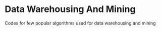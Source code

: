 # Data Warehousing And Mining
Codes for few popular algorithms used for data warehousing and mining
